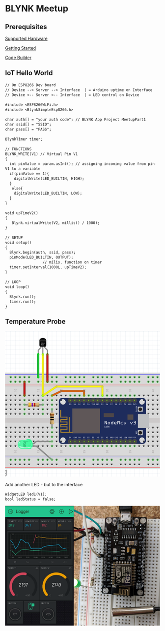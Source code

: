 # BLYNK Meetup
## Prerequisites

[Supported Hardware](https://github.com/blynkkk/blynkkk.github.io/blob/master/SupportedHardware.md "Supported Hardware")

[Getting Started](https://www.blynk.cc/getting-started/ "Getting Started")

[Code Builder](http://examples.blynk.cc/ "Code Builder")

## IoT Hello World
```
// On ESP8266 Dev board
// Device --> Server --> Interface  | = Arduino uptime on Interface
// Device <-- Server <-- Interface  | = LED control on Device

#include <ESP8266WiFi.h>
#include <BlynkSimpleEsp8266.h>

char auth[] = "your auth code"; // BLYNK App Project MeetupPart1
char ssid[] = "SSID"; 
char pass[] = "PASS";

BlynkTimer timer;

// FUNCTIONS
BLYNK_WRITE(V1) // Virtual Pin V1
{
  int pinValue = param.asInt(); // assigning incoming value from pin V1 to a variable
  if(pinValue == 1){
    digitalWrite(LED_BUILTIN, HIGH);
  }
   else{
    digitalWrite(LED_BUILTIN, LOW);
  }
}
 
void upTimeV2() 
{
   Blynk.virtualWrite(V2, millis() / 1000);
}

// SETUP
void setup()
{
  Blynk.begin(auth, ssid, pass);
  pinMode(LED_BUILTIN, OUTPUT); 
                 // milis, function on timer  
  timer.setInterval(1000L, upTimeV2); 
}

// LOOP
void loop()
{
  Blynk.run();
  timer.run(); 
}
```
## Temperature Probe

![Part 2](images/MeetupPart2.PNG?raw=true "Part 2")

Add another LED - but to the interface

```
WidgetLED led1(V1);
bool ledStatus = false;
```





![IoT4Makers](images/BlynkMeetup2.png?raw=true "Meetup")
